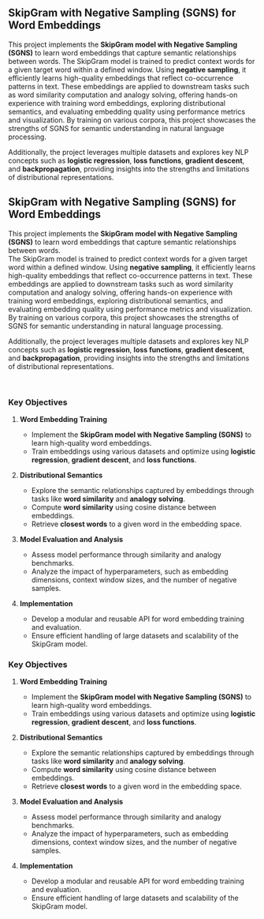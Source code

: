## **SkipGram with Negative Sampling (SGNS) for Word Embeddings**

This project implements the **SkipGram model with Negative Sampling (SGNS)** to learn word embeddings that capture semantic relationships between words. The SkipGram model is trained to predict context words for a given target word within a defined window. Using **negative sampling**, it efficiently learns high-quality embeddings that reflect co-occurrence patterns in text. These embeddings are applied to downstream tasks such as word similarity computation and analogy solving, offering hands-on experience with training word embeddings, exploring distributional semantics, and evaluating embedding quality using performance metrics and visualization. By training on various corpora, this project showcases the strengths of SGNS for semantic understanding in natural language processing.

Additionally, the project leverages multiple datasets and explores key NLP concepts such as **logistic regression**, **loss functions**, **gradient descent**, and **backpropagation**, providing insights into the strengths and limitations of distributional representations.


## **SkipGram with Negative Sampling (SGNS) for Word Embeddings**

This project implements the **SkipGram model with Negative Sampling (SGNS)** to learn word embeddings that capture semantic relationships between words.  
The SkipGram model is trained to predict context words for a given target word within a defined window. Using **negative sampling**, it efficiently learns high-quality embeddings that reflect co-occurrence patterns in text. These embeddings are applied to downstream tasks such as word similarity computation and analogy solving, offering hands-on experience with training word embeddings, exploring distributional semantics, and evaluating embedding quality using performance metrics and visualization. By training on various corpora, this project showcases the strengths of SGNS for semantic understanding in natural language processing.

Additionally, the project leverages multiple datasets and explores key NLP concepts such as **logistic regression**, **loss functions**, **gradient descent**, and **backpropagation**, providing insights into the strengths and limitations of distributional representations.

&nbsp;
### **Key Objectives**

1. **Word Embedding Training**  
   - Implement the **SkipGram model with Negative Sampling (SGNS)** to learn high-quality word embeddings.  
   - Train embeddings using various datasets and optimize using **logistic regression**, **gradient descent**, and **loss functions**.

2. **Distributional Semantics**  
   - Explore the semantic relationships captured by embeddings through tasks like **word similarity** and **analogy solving**.  
   - Compute **word similarity** using cosine distance between embeddings.  
   - Retrieve **closest words** to a given word in the embedding space.  

3. **Model Evaluation and Analysis**  
   - Assess model performance through similarity and analogy benchmarks.  
   - Analyze the impact of hyperparameters, such as embedding dimensions, context window sizes, and the number of negative samples.

4. **Implementation**  
   - Develop a modular and reusable API for word embedding training and evaluation.  
   - Ensure efficient handling of large datasets and scalability of the SkipGram model.

### **Key Objectives**

1. **Word Embedding Training**  
   - Implement the **SkipGram model with Negative Sampling (SGNS)** to learn high-quality word embeddings.  
   - Train embeddings using various datasets and optimize using **logistic regression**, **gradient descent**, and **loss functions**.

2. **Distributional Semantics**  
   - Explore the semantic relationships captured by embeddings through tasks like **word similarity** and **analogy solving**.  
   - Compute **word similarity** using cosine distance between embeddings.  
   - Retrieve **closest words** to a given word in the embedding space.  

3. **Model Evaluation and Analysis**  
   - Assess model performance through similarity and analogy benchmarks.  
   - Analyze the impact of hyperparameters, such as embedding dimensions, context window sizes, and the number of negative samples.

4. **Implementation**  
   - Develop a modular and reusable API for word embedding training and evaluation.  
   - Ensure efficient handling of large datasets and scalability of the SkipGram model.

